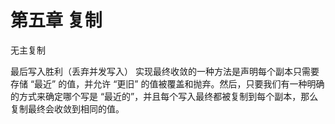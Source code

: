 # 第五章 复制
 
 无主复制
 
 最后写入胜利（丢弃并发写入）
实现最终收敛的一种方法是声明每个副本只需要存储 “最近” 的值，并允许 “更旧” 的值被覆盖和抛弃。然后，只要我们有一种明确的方式来确定哪个写是 “最近的”，并且每个写入最终都被复制到每个副本，那么复制最终会收敛到相同的值。
